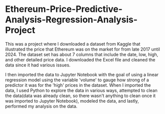 # Ethereum-Price-Predictive-Analysis-Regression-Analysis-Project
This was a project where I downloaded a dataset from Kaggle that illustrated the price that Ethereum was on the market for from late 2017 until 2024. The dataset set has about 7 columns that include the date, low, high, and other detailed price data. I downloaded the Excel file and cleaned the data since it had various issues.

I then imported the data to Jupyter Notebook with the goal of using a linear regression model using the variable 'volume' to gauge how strong of a predictor it was for the 'high' prices in the dataset. When I imported the data, I used Python to explore the data in various ways, attempted to clean the data(data was already clean, so there wasn't anything to clean once it was imported to Jupyter Notebook), modeled the data, and lastly, performed my analysis on the data. 

